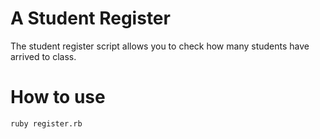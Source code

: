 A Student Register
=================

The student register script allows you to check how many students have arrived to class.

How to use
==========

```shell
ruby register.rb
```
